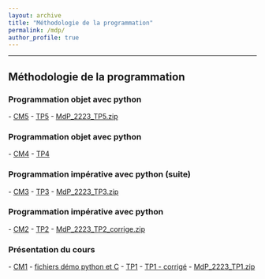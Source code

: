 ```yaml
---
layout: archive
title: "Méthodologie de la programmation"
permalink: /mdp/
author_profile: true
---
```


------
<h2 id="2021">Méthodologie de la programmation</h2>

<h3 id="2021">Programmation objet avec python</h3>
- <a href="/assets/cours/MdlP/MdlP_2223_CM5.pdf">CM5</a> 
- <a href="/assets/cours/MdlP/MdlP_2223_TP5.pdf">TP5</a>
- <a href="/assets/cours/MdlP/MdlP_2223_TP5.zip">MdP_2223_TP5.zip</a> 

<h3 id="2021">Programmation objet avec python</h3>
- <a href="/assets/cours/MdlP/MdlP_2223_CM4.pdf">CM4</a> 
- <a href="/assets/cours/MdlP/MdlP_2223_TP4.pdf">TP4</a>

<h3 id="2021">Programmation impérative avec python (suite)</h3>
- <a href="/assets/cours/MdlP/MdlP_2223_CM3.pdf">CM3</a> 
- <a href="/assets/cours/MdlP/MdlP_2223_TP3.pdf">TP3</a> 
- <a href="/assets/cours/MdlP/MdlP_2223_TP3.zip">MdP_2223_TP3.zip</a> 

<h3 id="2021">Programmation impérative avec python</h3>
- <a href="/assets/cours/MdlP/MdlP_2223_CM2.pdf">CM2</a> 
- <a href="/assets/cours/MdlP/MdlP_2223_TP2.pdf">TP2</a> 
- <a href="/assets/cours/MdlP/MdlP_2223_TP2_corrige.zip">MdP_2223_TP2_corrige.zip</a> 

<h3 id="2021">Présentation du cours</h3>
- <a href="/assets/cours/MdlP/MdlP_2223_CM1.pdf">CM1</a> 
- <a href="/assets/cours/MdlP/MdlP_demo.zip">fichiers démo python et C</a> 
- <a href="/assets/cours/MdlP/MdlP_2223_TP1.pdf">TP1</a> 
- <a href="/assets/cours/MdlP/MdlP_2223_TP1_corrige.pdf">TP1 - corrigé</a> 
- <a href="/assets/cours/MdlP/MdlP_2223_TP1.zip">MdP_2223_TP1.zip</a> 

